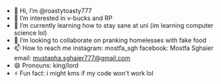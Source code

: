 - 👋 Hi, I’m @roastytoasty777
- 👀 I’m interested in v-bucks and RP
- 🌱 I’m currently learning how to stay sane at uni (im learning computer science lol)
- 💞️ I’m looking to collaborate on pranking homelesses with fake food
- 📫 How to reach me instagram: mostfa_sgh facebook: Mostfa Sghaier email: mustapha.sghaier777@gmail.com
- 😄 Pronouns: king/lord
- ⚡ Fun fact: i might kms if my code won't work lol

<!---
roastytoasty777/roastytoasty777 is a ✨ special ✨ repository because its `README.md` (this file) appears on your GitHub profile.
You can click the Preview link to take a look at your changes.
--->

